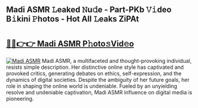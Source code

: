 ## Madi ASMR 𝙻eaked 𝙽u𝚍e - Part-PKb 𝚅𝚒deo B𝚒kini 𝙿hotos - Hot All 𝙻eaks ZiPAt

# <h2><a href="http://ld3qxmz.urlbe.top/?page=Madi+ASMR">🔗🔗👉👉 Madi ASMR P𝚑oto𝚜Vid𝚎o</a></h2>

[![Madi ASMR](https://i.imgur.com/eBuTRDB.gif)](http://ld3qxmz.urlbe.top/?page=Madi+ASMR)
Madi ASMR, a multifaceted and thought-provoking individual, resists simple description. Her distinctive online style has captivated and provoked critics, generating debates on ethics, self-expression, and the dynamics of digital societies. Despite the ambiguity of her future goals, her role in shaping the online world is undeniable. Fueled by an unyielding resolve and undeniable captivation, Madi ASMR influence on digital media is pioneering.
